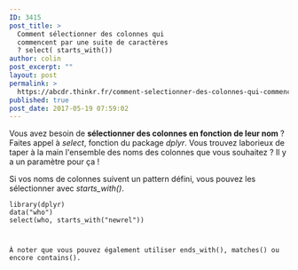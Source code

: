 ```yaml
---
ID: 3415
post_title: >
  Comment sélectionner des colonnes qui
  commencent par une suite de caractères
  ? select( starts_with())
author: colin
post_excerpt: ""
layout: post
permalink: >
  https://abcdr.thinkr.fr/comment-selectionner-des-colonnes-qui-commencent-par-une-suite-de-caracteres-select-starts_with/
published: true
post_date: 2017-05-19 07:59:02
---
```

<p>Vous avez besoin de <strong>sélectionner des colonnes en fonction de leur nom</strong> ? Faites appel à <em>select</em>, fonction du package <em>dplyr</em>. Vous trouvez laborieux de taper à la main l'ensemble des noms des colonnes que vous souhaitez ? Il y a un paramètre pour ça !
<p>Si vos noms de colonnes suivent un pattern défini, vous pouvez les sélectionner avec <em>starts_with()</em>.
<p><pre><code>library(dplyr)
data("who")
select(who, starts_with("newrel"))</pre>
<p>À noter que vous pouvez également utiliser ends_with(), matches() ou encore contains().